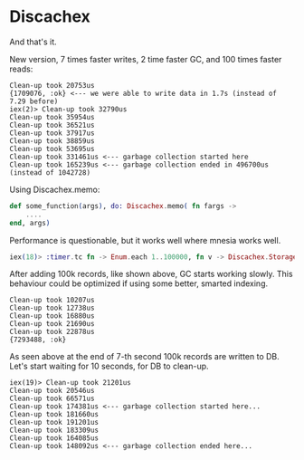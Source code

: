 # Discachex

And that's it.


New version, 7 times faster writes, 2 time faster GC, and 100 times faster reads:

```
Clean-up took 20753us
{1709076, :ok} <--- we were able to write data in 1.7s (instead of 7.29 before)
iex(2)> Clean-up took 32790us
Clean-up took 35954us
Clean-up took 36521us
Clean-up took 37917us
Clean-up took 38859us
Clean-up took 53695us
Clean-up took 331461us <--- garbage collection started here
Clean-up took 165239us <--- garbage collection ended in 496700us (instead of 1042728)
```

Using Discachex.memo:

```elixir
def some_function(args), do: Discachex.memo( fn fargs -> 
	.... 
end, args)
```



Performance is questionable, but it works well where mnesia works well.


```elixir
iex(18)> :timer.tc fn -> Enum.each 1..100000, fn v -> Discachex.Storage.set v+100000000, :random.uniform, 10000 end end
```


After adding 100k records, like shown above, GC starts working slowly. This behaviour could be optimized if using some better, smarted indexing.


``` 
Clean-up took 10207us
Clean-up took 12738us
Clean-up took 16880us
Clean-up took 21690us
Clean-up took 22878us
{7293488, :ok}
```

As seen above at the end of 7-th second 100k records are written to DB. Let's start waiting for 10 seconds, for DB to clean-up.


```
iex(19)> Clean-up took 21201us
Clean-up took 20546us
Clean-up took 66571us
Clean-up took 174381us <--- garbage collection started here...
Clean-up took 181660us
Clean-up took 191201us
Clean-up took 183309us
Clean-up took 164085us
Clean-up took 148092us <--- garbage collection ended here...
```
